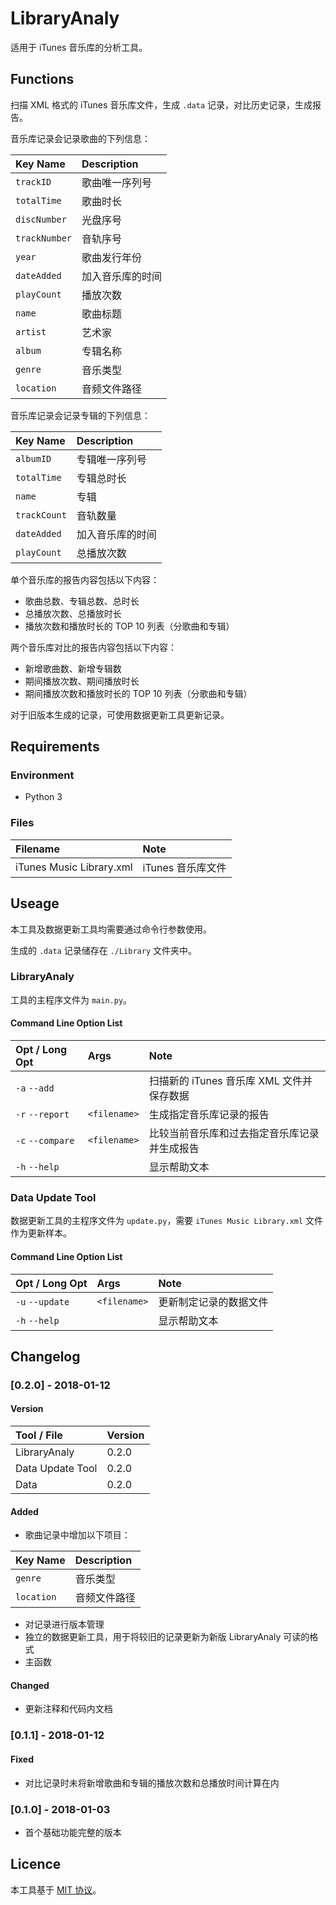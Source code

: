 # LibraryAnaly
适用于 iTunes 音乐库的分析工具。

## Functions
扫描 XML 格式的 iTunes 音乐库文件，生成 `.data` 记录，对比历史记录，生成报告。

音乐库记录会记录歌曲的下列信息：

| Key Name      | Description
| :------------ | :----------
| `trackID`     | 歌曲唯一序列号
| `totalTime`   | 歌曲时长
| `discNumber`  | 光盘序号
| `trackNumber` | 音轨序号
| `year`        | 歌曲发行年份
| `dateAdded`   | 加入音乐库的时间
| `playCount`   | 播放次数
| `name`        | 歌曲标题
| `artist`      | 艺术家
| `album`       | 专辑名称
| `genre`       | 音乐类型
| `location`    | 音频文件路径

音乐库记录会记录专辑的下列信息：

| Key Name     | Description
| :----------- | :----------
| `albumID`    | 专辑唯一序列号
| `totalTime`  | 专辑总时长
| `name`       | 专辑
| `trackCount` | 音轨数量
| `dateAdded`  | 加入音乐库的时间
| `playCount`  | 总播放次数

单个音乐库的报告内容包括以下内容：

* 歌曲总数、专辑总数、总时长
* 总播放次数、总播放时长
* 播放次数和播放时长的 TOP 10 列表（分歌曲和专辑）

两个音乐库对比的报告内容包括以下内容：

* 新增歌曲数、新增专辑数
* 期间播放次数、期间播放时长
* 期间播放次数和播放时长的 TOP 10 列表（分歌曲和专辑）

对于旧版本生成的记录，可使用数据更新工具更新记录。

## Requirements
### Environment
  * Python 3

### Files
| Filename                 | Note
| :----------------------- | :---
| iTunes Music Library.xml | iTunes 音乐库文件

## Useage
本工具及数据更新工具均需要通过命令行参数使用。

生成的 `.data` 记录储存在 `./Library` 文件夹中。

### LibraryAnaly
工具的主程序文件为 `main.py`。

#### Command Line Option List
| Opt / Long Opt   | Args         | Note
| :--------------- | :----------- | :---
| `-a` `--add`     |              | 扫描新的 iTunes 音乐库 XML 文件并保存数据
| `-r` `--report`  | `<filename>` | 生成指定音乐库记录的报告
| `-c` `--compare` | `<filename>` | 比较当前音乐库和过去指定音乐库记录并生成报告
| `-h` `--help`    |              | 显示帮助文本

### Data Update Tool
数据更新工具的主程序文件为 `update.py`，需要 `iTunes Music Library.xml` 文件作为更新样本。

#### Command Line Option List
| Opt / Long Opt   | Args         | Note
| :--------------- | :----------- | :---
| `-u` `--update`  | `<filename>` | 更新制定记录的数据文件
| `-h` `--help`    |              | 显示帮助文本

## Changelog
### [0.2.0] - 2018-01-12
#### Version
| Tool / File      | Version
| :--------------- | :------
| LibraryAnaly     | 0.2.0
| Data Update Tool | 0.2.0
| Data             | 0.2.0

#### Added
- 歌曲记录中增加以下项目：

| Key Name   | Description
| :--------- | :----------
| `genre`    | 音乐类型
| `location` | 音频文件路径

- 对记录进行版本管理
- 独立的数据更新工具，用于将较旧的记录更新为新版 LibraryAnaly 可读的格式
- 主函数

#### Changed
- 更新注释和代码内文档

### [0.1.1] - 2018-01-12
#### Fixed
- 对比记录时未将新增歌曲和专辑的播放次数和总播放时间计算在内

### [0.1.0] - 2018-01-03
- 首个基础功能完整的版本

## Licence
本工具基于 [MIT 协议](../../LICENSE)。
